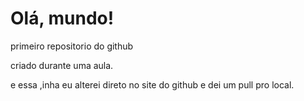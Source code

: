 # Olá, mundo!
 primeiro repositorio do github

 criado durante uma aula.
 
 e essa ,inha eu alterei direto no site do github e dei um pull pro local.
